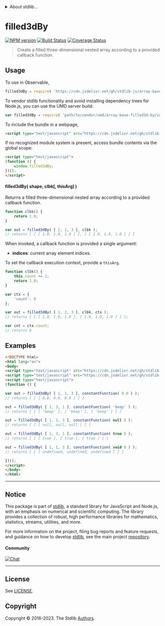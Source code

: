 <!--

@license Apache-2.0

Copyright (c) 2023 The Stdlib Authors.

Licensed under the Apache License, Version 2.0 (the "License");
you may not use this file except in compliance with the License.
You may obtain a copy of the License at

   http://www.apache.org/licenses/LICENSE-2.0

Unless required by applicable law or agreed to in writing, software
distributed under the License is distributed on an "AS IS" BASIS,
WITHOUT WARRANTIES OR CONDITIONS OF ANY KIND, either express or implied.
See the License for the specific language governing permissions and
limitations under the License.

-->


<details>
  <summary>
    About stdlib...
  </summary>
  <p>We believe in a future in which the web is a preferred environment for numerical computation. To help realize this future, we've built stdlib. stdlib is a standard library, with an emphasis on numerical and scientific computation, written in JavaScript (and C) for execution in browsers and in Node.js.</p>
  <p>The library is fully decomposable, being architected in such a way that you can swap out and mix and match APIs and functionality to cater to your exact preferences and use cases.</p>
  <p>When you use stdlib, you can be absolutely certain that you are using the most thorough, rigorous, well-written, studied, documented, tested, measured, and high-quality code out there.</p>
  <p>To join us in bringing numerical computing to the web, get started by checking us out on <a href="https://github.com/stdlib-js/stdlib">GitHub</a>, and please consider <a href="https://opencollective.com/stdlib">financially supporting stdlib</a>. We greatly appreciate your continued support!</p>
</details>

# filled3dBy

[![NPM version][npm-image]][npm-url] [![Build Status][test-image]][test-url] [![Coverage Status][coverage-image]][coverage-url] <!-- [![dependencies][dependencies-image]][dependencies-url] -->

> Create a filled three-dimensional nested array according to a provided callback function.

<!-- Section to include introductory text. Make sure to keep an empty line after the intro `section` element and another before the `/section` close. -->

<section class="intro">

</section>

<!-- /.intro -->

<!-- Package usage documentation. -->



<section class="usage">

## Usage

To use in Observable,

```javascript
filled3dBy = require( 'https://cdn.jsdelivr.net/gh/stdlib-js/array-base-filled3d-by@umd/browser.js' )
```

To vendor stdlib functionality and avoid installing dependency trees for Node.js, you can use the UMD server build:

```javascript
var filled3dBy = require( 'path/to/vendor/umd/array-base-filled3d-by/index.js' )
```

To include the bundle in a webpage,

```html
<script type="text/javascript" src="https://cdn.jsdelivr.net/gh/stdlib-js/array-base-filled3d-by@umd/browser.js"></script>
```

If no recognized module system is present, access bundle contents via the global scope:

```html
<script type="text/javascript">
(function () {
    window.filled3dBy;
})();
</script>
```

#### filled3dBy( shape, clbk\[, thisArg] )

Returns a filled three-dimensional nested array according to a provided callback function.

```javascript
function clbk() {
    return 1.0;
}

var out = filled3dBy( [ 2, 1, 3 ], clbk );
// returns [ [ [ 1.0, 1.0, 1.0 ] ], [ [ 1.0, 1.0, 1.0 ] ] ]
```

When invoked, a callback function is provided a single argument:

-   **indices**: current array element indices.

To set the callback execution context, provide a `thisArg`.

<!-- eslint-disable no-invalid-this -->

```javascript
function clbk() {
    this.count += 1;
    return 1.0;
}

var ctx = {
    'count': 0
};

var out = filled3dBy( [ 1, 2, 3 ], clbk, ctx );
// returns [ [ [ 1.0, 1.0, 1.0 ], [ 1.0, 1.0, 1.0 ] ] ];

var cnt = ctx.count;
// returns 6
```

</section>

<!-- /.usage -->

<!-- Package usage notes. Make sure to keep an empty line after the `section` element and another before the `/section` close. -->

<section class="notes">

</section>

<!-- /.notes -->

<!-- Package usage examples. -->

<section class="examples">

## Examples

<!-- eslint no-undef: "error" -->

```html
<!DOCTYPE html>
<html lang="en">
<body>
<script type="text/javascript" src="https://cdn.jsdelivr.net/gh/stdlib-js/utils-constant-function@umd/browser.js"></script>
<script type="text/javascript" src="https://cdn.jsdelivr.net/gh/stdlib-js/array-base-filled3d-by@umd/browser.js"></script>
<script type="text/javascript">
(function () {

var out = filled3dBy( [ 1, 1, 3 ], constantFunction( 0.0 ) );
// returns [ [ [ 0.0, 0.0, 0.0 ] ] ]

out = filled3dBy( [ 1, 3, 1 ], constantFunction( 'beep' ) );
// returns [ [ [ 'beep' ], [ 'beep' ], [ 'beep' ] ] ]

out = filled3dBy( [ 1, 1, 3 ], constantFunction( null ) );
// returns [ [ [ null, null, null ] ] ]

out = filled3dBy( [ 1, 3, 1 ], constantFunction( true ) );
// returns [ [ [ true ], [ true ], [ true ] ] ]

out = filled3dBy( [ 1, 1, 3 ], constantFunction( void 0 ) );
// returns [ [ [ undefined, undefined, undefined ] ] ]

})();
</script>
</body>
</html>
```

</section>

<!-- /.examples -->

<!-- Section to include cited references. If references are included, add a horizontal rule *before* the section. Make sure to keep an empty line after the `section` element and another before the `/section` close. -->

<section class="references">

</section>

<!-- /.references -->

<!-- Section for related `stdlib` packages. Do not manually edit this section, as it is automatically populated. -->

<section class="related">

</section>

<!-- /.related -->

<!-- Section for all links. Make sure to keep an empty line after the `section` element and another before the `/section` close. -->


<section class="main-repo" >

* * *

## Notice

This package is part of [stdlib][stdlib], a standard library for JavaScript and Node.js, with an emphasis on numerical and scientific computing. The library provides a collection of robust, high performance libraries for mathematics, statistics, streams, utilities, and more.

For more information on the project, filing bug reports and feature requests, and guidance on how to develop [stdlib][stdlib], see the main project [repository][stdlib].

#### Community

[![Chat][chat-image]][chat-url]

---

## License

See [LICENSE][stdlib-license].


## Copyright

Copyright &copy; 2016-2023. The Stdlib [Authors][stdlib-authors].

</section>

<!-- /.stdlib -->

<!-- Section for all links. Make sure to keep an empty line after the `section` element and another before the `/section` close. -->

<section class="links">

[npm-image]: http://img.shields.io/npm/v/@stdlib/array-base-filled3d-by.svg
[npm-url]: https://npmjs.org/package/@stdlib/array-base-filled3d-by

[test-image]: https://github.com/stdlib-js/array-base-filled3d-by/actions/workflows/test.yml/badge.svg?branch=v0.1.0
[test-url]: https://github.com/stdlib-js/array-base-filled3d-by/actions/workflows/test.yml?query=branch:v0.1.0

[coverage-image]: https://img.shields.io/codecov/c/github/stdlib-js/array-base-filled3d-by/main.svg
[coverage-url]: https://codecov.io/github/stdlib-js/array-base-filled3d-by?branch=main

<!--

[dependencies-image]: https://img.shields.io/david/stdlib-js/array-base-filled3d-by.svg
[dependencies-url]: https://david-dm.org/stdlib-js/array-base-filled3d-by/main

-->

[chat-image]: https://img.shields.io/gitter/room/stdlib-js/stdlib.svg
[chat-url]: https://app.gitter.im/#/room/#stdlib-js_stdlib:gitter.im

[stdlib]: https://github.com/stdlib-js/stdlib

[stdlib-authors]: https://github.com/stdlib-js/stdlib/graphs/contributors

[umd]: https://github.com/umdjs/umd
[es-module]: https://developer.mozilla.org/en-US/docs/Web/JavaScript/Guide/Modules

[deno-url]: https://github.com/stdlib-js/array-base-filled3d-by/tree/deno
[umd-url]: https://github.com/stdlib-js/array-base-filled3d-by/tree/umd
[esm-url]: https://github.com/stdlib-js/array-base-filled3d-by/tree/esm
[branches-url]: https://github.com/stdlib-js/array-base-filled3d-by/blob/main/branches.md

[stdlib-license]: https://raw.githubusercontent.com/stdlib-js/array-base-filled3d-by/main/LICENSE

</section>

<!-- /.links -->
